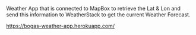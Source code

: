Weather App that is connected to MapBox to retrieve the Lat & Lon and send this information to WeatherStack to get the current Weather Forecast.

https://bogas-weather-app.herokuapp.com/

